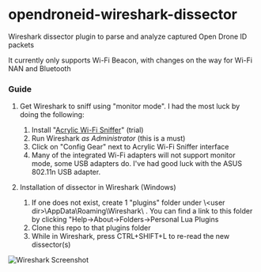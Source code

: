 # opendroneid-wireshark-dissector

Wireshark dissector plugin to parse and analyze captured Open Drone ID packets

It currently only supports Wi-Fi Beacon, with changes on the way for Wi-Fi NAN and Bluetooth

### Guide

1. Get Wireshark to sniff using "monitor mode".  I had the most luck by doing the following:
    1. Install "[Acrylic Wi-Fi Sniffer](https://www.acrylicwifi.com/en/downloads-free-license-wifi-wireless-network-software-tools/download-acrylic-wi-fi-sniffer/)" (trial)
    2. Run Wireshark *as Administrator* (this is a must)
    3. Click on "Config Gear" next to Acrylic Wi-Fi Sniffer interface
    4. Many of the integrated Wi-Fi adapters will not support monitor mode, some USB adapters do.  I've had good luck with the ASUS 802.11n USB adapter.

2. Installation of dissector in Wireshark (Windows)
    1. If one does not exist, create 1 "plugins" folder under \\\<user dir\>\AppData\Roaming\Wireshark\ . You can find a link to this folder by clicking "Help->About->Folders->Personal Lua Plugins
    2. Clone this repo to that plugins folder
    3. While in Wireshark, press CTRL+SHIFT+L to re-read the new dissector(s)

![Wireshark Screenshot](https://github.com/opendroneid/wireshark-dissector/blob/main/img/screenshot.png)
